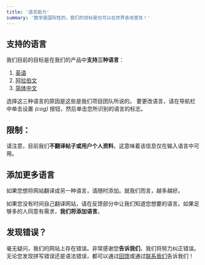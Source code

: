 ```yaml
---
title: '语言能力'
summary: '数学是国际性的，我们的目标是也可以在世界各地普及！'
---
```


## 支持的语言

我们目前的目标是在我们的产品中**支持三种语言**：

1. [英语](/languages)
2. [阿拉伯文](/ar/languages)
3. [简体中文](/zh-cn/languages)

选择这三种语言的原因是这些是我们项目团队所说的。
要更改语言，请在导航栏中单击设置 _(cog)_ 按钮，然后单击您所识别的语言的标志。

## 限制：

请注意，目前我们**不翻译帖子或用户个人资料**，这意味着该信息仅在输入语言中可用。

## 添加更多语言

如果您想将网站翻译成另一种语言，请随时添加。就我们而言，越多越好。

如果您没有时间自己翻译网站，请在反馈部分中让我们知道您想要的语言。如果足够多的人同意有需求，**我们将添加语言**。

## 发现错误？

毫无疑问，我们的网站上存在错误。非常感谢您**告诉我们**，我们将努力纠正错误。无论您发现拼写错误还是语法错误，都可以通过[回馈](/feedback)或通过[联系我们](/contact-us)告诉我们！
